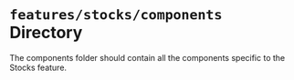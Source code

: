 # `features/stocks/components` Directory

The components folder should contain all the components specific to the Stocks feature.

